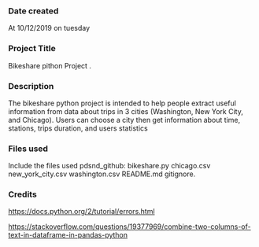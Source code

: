 ### Date created
At 10/12/2019
on tuesday

### Project Title
Bikeshare pithon Project .

### Description
The bikeshare python project is intended to help people extract useful information from data about trips in 3 cities (Washington, New York City, and Chicago).
Users can choose a city then get information about time, stations, trips duration, and users statistics

### Files used
Include the files used
pdsnd_github:
bikeshare.py
chicago.csv
new_york_city.csv
washington.csv
README.md
gitignore.

### Credits

https://docs.python.org/2/tutorial/errors.html


https://stackoverflow.com/questions/19377969/combine-two-columns-of-text-in-dataframe-in-pandas-python
